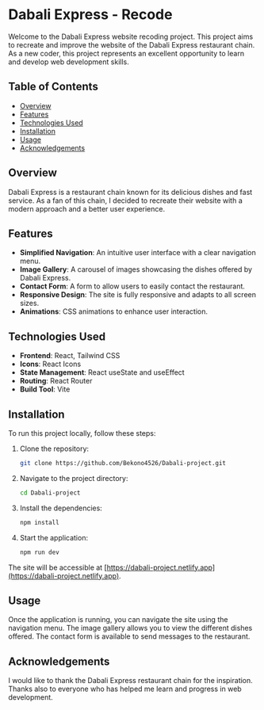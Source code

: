 # Dabali Express - Recode

Welcome to the Dabali Express website recoding project. This project aims to recreate and improve the website of the Dabali Express restaurant chain. As a new coder, this project represents an excellent opportunity to learn and develop web development skills.

## Table of Contents

- [Overview](#overview)
- [Features](#features)
- [Technologies Used](#technologies-used)
- [Installation](#installation)
- [Usage](#usage)
- [Acknowledgements](#acknowledgements)

## Overview

Dabali Express is a restaurant chain known for its delicious dishes and fast service. As a fan of this chain, I decided to recreate their website with a modern approach and a better user experience.

## Features

- **Simplified Navigation**: An intuitive user interface with a clear navigation menu.
- **Image Gallery**: A carousel of images showcasing the dishes offered by Dabali Express.
- **Contact Form**: A form to allow users to easily contact the restaurant.
- **Responsive Design**: The site is fully responsive and adapts to all screen sizes.
- **Animations**: CSS animations to enhance user interaction.

## Technologies Used

- **Frontend**: React, Tailwind CSS
- **Icons**: React Icons
- **State Management**: React useState and useEffect
- **Routing**: React Router
- **Build Tool**: Vite

## Installation

To run this project locally, follow these steps:

1. Clone the repository:

    ```bash
    git clone https://github.com/Bekono4526/Dabali-project.git
    ```

2. Navigate to the project directory:

    ```bash
    cd Dabali-project
    ```

3. Install the dependencies:

    ```bash
    npm install
    ```

4. Start the application:

    ```bash
    npm run dev
    ```

The site will be accessible at [https://dabali-project.netlify.app](https://dabali-project.netlify.app).

## Usage

Once the application is running, you can navigate the site using the navigation menu. The image gallery allows you to view the different dishes offered. The contact form is available to send messages to the restaurant.

## Acknowledgements

I would like to thank the Dabali Express restaurant chain for the inspiration. Thanks also to everyone who has helped me learn and progress in web development.

